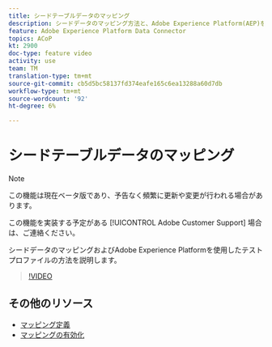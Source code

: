 ```yaml
---
title: シードテーブルデータのマッピング
description: シードデータのマッピング方法と、Adobe Experience Platform(AEP)を使用してプロファイルをテストする方法を学びます。
feature: Adobe Experience Platform Data Connector
topics: ACoP
kt: 2900
doc-type: feature video
activity: use
team: TM
translation-type: tm+mt
source-git-commit: cb5d5bc58137fd374eafe165c6ea13288a60d7db
workflow-type: tm+mt
source-wordcount: '92'
ht-degree: 6%

---
```



# シードテーブルデータのマッピング

>[!NOTE]
>
>この機能は現在ベータ版であり、予告なく頻繁に更新や変更が行われる場合があります。
>
>この機能を実装する予定がある [!UICONTROL Adobe Customer Support] 場合は、ご連絡ください。

シードデータのマッピングおよびAdobe Experience Platformを使用したテストプロファイルの方法を説明します。

>[!VIDEO](https://video.tv.adobe.com/v/27264?quality=12)

## その他のリソース

* [マッピング定義](https://docs.adobe.com/content/help/en/campaign-standard/using/administrating/mapping-campaign-and-aep-data/aep-mapping-definition.html)
* [マッピングの有効化](https://docs.adobe.com/content/help/en/campaign-standard/using/administrating/mapping-campaign-and-aep-data/aep-mapping-activation.html)

